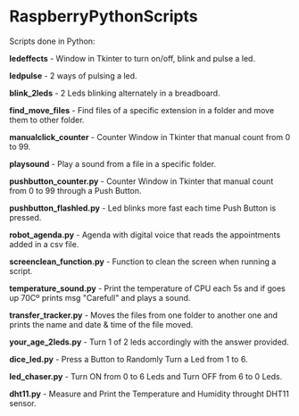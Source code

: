 # RaspberryPythonScripts

Scripts done in Python:

**ledeffects** - Window in Tkinter to turn on/off, blink and pulse a led.

**ledpulse** - 2 ways of pulsing a led.

**blink_2leds** - 2 Leds blinking alternately in a breadboard.

**find_move_files** - Find files of a specific extension in a folder and move them to other folder.

**manualclick_counter** - Counter Window in Tkinter that manual count from 0 to 99.

**playsound** - Play a sound from a file in a specific folder.

**pushbutton_counter.py** - Counter Window in Tkinter that manual count from 0 to 99 through a Push Button.

**pushbutton_flashled.py** - Led blinks more fast each time Push Button is pressed.

**robot_agenda.py** - Agenda with digital voice that reads the appointments added in a csv file.

**screenclean_function.py** - Function to clean the screen when running a script.

**temperature_sound.py** - Print the temperature of CPU each 5s and if goes up 70Cº prints msg "Carefull" and plays a sound.

**transfer_tracker.py** - Moves the files from one folder to another one and prints the name and date & time of the file moved.

**your_age_2leds.py** - Turn 1 of 2 leds accordingly with the answer provided.

**dice_led.py** - Press a Button to Randomly Turn a Led from 1 to 6.

**led_chaser.py** - Turn ON from 0 to 6 Leds and Turn OFF from 6 to 0 Leds.

**dht11.py** - Measure and Print the Temperature and Humidity throught DHT11 sensor.
